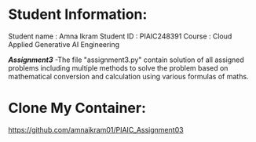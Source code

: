 # Student Information: 
Student name : Amna Ikram 
Student ID : PIAIC248391
Course : Cloud Applied Generative AI Engineering

***Assignment3***
-The file "assignment3.py" contain solution of all assigned problems including multiple methods to solve the problem based on mathematical conversion and calculation using various formulas of maths.

# Clone My Container:
https://github.com/amnaikram01/PIAIC_Assignment03
 
